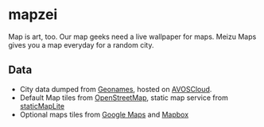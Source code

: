 # mapzei

Map is art, too. Our map geeks need a live wallpaper for maps. Meizu 
Maps gives you a map everyday for a random city.

## Data

* City data dumped from [Geonames](http://geonames.org), hosted on 
[AVOSCloud](https://avoscloud.com).
* Default Map tiles from [OpenStreetMap](http://openstreetmap.org), static map 
service from [staticMapLite](http://http://staticmap.openstreetmap.de/)
* Optional maps tiles from [Google Maps](http://maps.google.com) and [Mapbox](http://mapbox.com)


